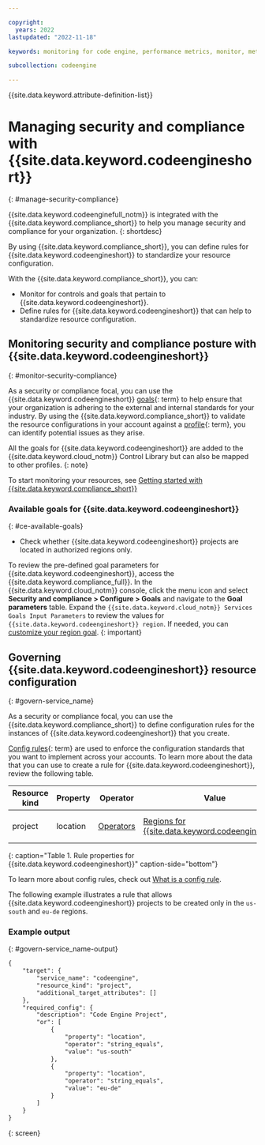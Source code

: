 ```yaml
---

copyright:
  years: 2022
lastupdated: "2022-11-18"

keywords: monitoring for code engine, performance metrics, monitor, metrics, requests, pods, application, attributes, jobrun, panic mode

subcollection: codeengine

---
```


{{site.data.keyword.attribute-definition-list}}

# Managing security and compliance with {{site.data.keyword.codeengineshort}}
{: #manage-security-compliance}

{{site.data.keyword.codeenginefull_notm}} is integrated with the {{site.data.keyword.compliance_short}} to help you manage security and compliance for your organization.
{: shortdesc}


By using {{site.data.keyword.compliance_short}}, you can define rules for {{site.data.keyword.codeengineshort}} to standardize your resource configuration.

With the {{site.data.keyword.compliance_short}}, you can:

* Monitor for controls and goals that pertain to {{site.data.keyword.codeengineshort}}.
* Define rules for {{site.data.keyword.codeengineshort}} that can help to standardize resource configuration.

## Monitoring security and compliance posture with {{site.data.keyword.codeengineshort}}
{: #monitor-security-compliance}

As a security or compliance focal, you can use the {{site.data.keyword.codeengineshort}} [goals](#x2117978){: term} to help ensure that your organization is adhering to the external and internal standards for your industry. By using the {{site.data.keyword.compliance_short}} to validate the resource configurations in your account against a [profile](#x2034950){: term}, you can identify potential issues as they arise.

All the goals for {{site.data.keyword.codeengineshort}} are added to the {{site.data.keyword.cloud_notm}} Control Library but can also be mapped to other profiles.
{: note}

To start monitoring your resources, see [Getting started with {{site.data.keyword.compliance_short}}](/docs/security-compliance?topic=security-compliance-getting-started)

### Available goals for {{site.data.keyword.codeengineshort}}
{: #ce-available-goals}

- Check whether {{site.data.keyword.codeengineshort}} projects are located in authorized regions only.

To review the pre-defined goal parameters for {{site.data.keyword.codeengineshort}}, access the {{site.data.keyword.compliance_full}}. In the {{site.data.keyword.cloud_notm}} console, click the menu icon and select **Security and compliance > Configure > Goals** and navigate to the **Goal parameters** table. Expand the `{{site.data.keyword.cloud_notm}} Services Goals Input Parameters` to review the values for `{{site.data.keyword.codeengineshort}} region`. If needed, you can [customize your region goal](/docs/security-compliance?topic=security-compliance-custom-goals). 
{: important}

## Governing {{site.data.keyword.codeengineshort}} resource configuration
{: #govern-service_name}

As a security or compliance focal, you can use the {{site.data.keyword.compliance_short}} to define configuration rules for the instances of {{site.data.keyword.codeengineshort}} that you create.

[Config rules](#x3084914){: term} are used to enforce the configuration standards that you want to implement across your accounts. To learn more about the data that you can use to create a rule for {{site.data.keyword.codeengineshort}}, review the following table.

| Resource kind | Property | Operator | Value | Description |
|---------------|----------|---------------|-------|-------------|
| project | location | [Operators](/docs/security-compliance?topic=security-compliance-formatting-rules-templates#operators)  | [Regions for {{site.data.keyword.codeengineshort}}](/docs/codeengine?topic=codeengine-regions) | The location in which {{site.data.keyword.codeengineshort}} projects can be created.  |
{: caption="Table 1. Rule properties for {{site.data.keyword.codeengineshort}}" caption-side="bottom"}

To learn more about config rules, check out [What is a config rule](/docs/security-compliance?topic=security-compliance-what-is-governance).

The following example illustrates a rule that allows {{site.data.keyword.codeengineshort}} projects to be created only in the `us-south` and `eu-de` regions. 

### Example output
{: #govern-service_name-output}

```txt
{
	"target": {
		"service_name": "codeengine",
		"resource_kind": "project",
		"additional_target_attributes": []
	},
	"required_config": {
		"description": "Code Engine Project",
		"or": [
			{
				"property": "location",
				"operator": "string_equals",
				"value": "us-south"
			},
			{
				"property": "location",
				"operator": "string_equals",
				"value": "eu-de"
			}
		]
	}
}
```
{: screen}



